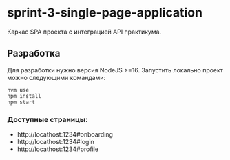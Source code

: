# sprint-3-single-page-application

Каркас SPA проекта с интеграцией API практикума.

## Разработка

Для разработки нужно версия NodeJS >=16. Запустить локально проект можно следующими командами:

```
nvm use
npm install
npm start
```

### Доступные страницы:

- http://locathost:1234#onboarding
- http://locathost:1234#login
- http://locathost:1234#profile
